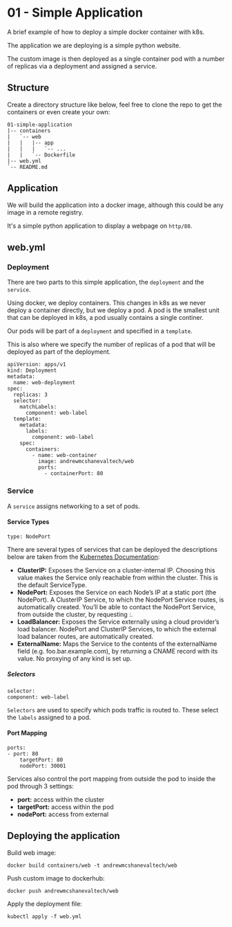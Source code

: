 # 01 - Simple Application

A brief example of how to deploy a simple docker container with k8s.

The application we are deploying is a simple python website.

The custom image is then deployed as a single container pod with a number of replicas via a deployment and assigned a service.

## Structure

Create a directory structure like below, feel free to clone the repo to get the containers or even create your own:
```
01-simple-application
|-- containers
|   `-- web
|   |   |-- app
|   |   |   `-- ...
|   |   `-- Dockerfile
|-- web.yml
`-- README.md
```

## Application

We will build the application into a docker image, although this could be any image in a remote registry.

It's a simple python application to display a webpage on `http/80`.


## web.yml

### Deployment

There are two parts to this simple application, the `deployment` and the `service`.

Using docker, we deploy containers. This changes in k8s as we never deploy a container directly, but we deploy a pod. A pod is the smallest unit that can be deployed in k8s, a pod usually contains a single continer.

Our pods will be part of a `deployment` and specified in a `template`.

This is also where we specify the number of replicas of a pod that will be deployed as part of the deployment.

```
apiVersion: apps/v1
kind: Deployment
metadata:
  name: web-deployment
spec:
  replicas: 3
  selector:
    matchLabels:
      component: web-label
  template:
    metadata:
      labels:
        component: web-label
    spec:
      containers:
        - name: web-container
          image: andrewmcshanevaltech/web
          ports:
            - containerPort: 80
```


### Service

A `service` assigns networking to a set of pods.

#### Service Types

```
type: NodePort
```

There are several types of services that can be deployed the descriptions below are taken from the [Kubernetes Documentation](https://kubernetes.io/docs/concepts/services-networking/service/):

- **ClusterIP:** Exposes the Service on a cluster-internal IP. Choosing this value makes the Service only reachable from within the cluster. This is the default ServiceType.
- **NodePort:** Exposes the Service on each Node’s IP at a static port (the NodePort). A ClusterIP Service, to which the NodePort Service routes, is automatically created. You’ll be able to contact the NodePort Service, from outside the cluster, by requesting <NodeIP>:<NodePort>.
- **LoadBalancer:** Exposes the Service externally using a cloud provider’s load balancer. NodePort and ClusterIP Services, to which the external load balancer routes, are automatically created.
- **ExternalName:** Maps the Service to the contents of the externalName field (e.g. foo.bar.example.com), by returning a CNAME record with its value. No proxying of any kind is set up.

##### Selectors

```
selector:
component: web-label
```

`Selectors` are used to specify which pods traffic is routed to. These select the `labels` assigned to a pod.

#### Port Mapping

```
ports:
- port: 80
    targetPort: 80
    nodePort: 30001
```
Services also control the port mapping from outside the pod to inside the pod through 3 settings:

- **port:** access within the cluster
- **targetPort:** access within the pod
- **nodePort:** access from external


## Deploying the application

Build web image:
```
docker build containers/web -t andrewmcshanevaltech/web
```

Push custom image to dockerhub:
```
docker push andrewmcshanevaltech/web
```

Apply the deployment file:
```
kubectl apply -f web.yml
```
